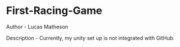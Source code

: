 # First-Racing-Game
Author - Lucas Matheson

Description - Currently, my unity set up is not integrated with GitHub. 

